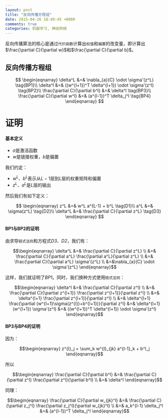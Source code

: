 ```yaml
---
layout: post
title: "反向传播方程组"
date: 2015-04-26 18:49:45 +0800
comments: true
categories: 机器学习, 神经网络 
---
```


反向传播算法的核心是通过`代价函数`计算出`权值`和`偏置`的改变量，即计算出$\frac{\partial C}{\partial w}$和$\frac{\partial C}{\partial b}$。

<!--more-->

## 反向传播方程组

$$
\begin{eqnarray}
\delta^L &=& \nabla_{a}{C} \odot \sigma'(z^L) \tag{BP1}\\
\delta^l &=& ((w^{l+1})^T \delta^{l+1}) \odot \sigma'(z^l) \tag{BP2}\\
\frac{\partial C}{\partial b^l} &=& \delta^l \tag{BP3}\\
\frac{\partial C}{\partial w^l} &=& (a^{l-1})^T \delta_j^l \tag{BP4}
\end{eqnarray}
$$

证明
===

#### 基本定义

+ $\sigma$是激活函数
+ $w$是链接权重，$b$是偏置

我们约定：

+ $w^L$、$b^L$表示从$L-1$层到$L$层的权重矩阵和偏置
+ $z^L$、$a^L$是$L$层的输出

然后我们有如下定义：

$$
\begin{eqnarray}
z^L &=& w^L a^{L-1} + b^L \tag{D1}\\
a^L &=& \sigma(z^L)   \tag{D2}\\
\delta^L &=& \frac{\partial C}{\partial z^L} \tag{D3}
\end{eqnarray}
$$

#### BP1与BP2的证明

由求导`链式法则`和方程式*D3*、*D2*，我们有：

$$\begin{eqnarray}
\delta^L &=& \frac{\partial C}{\partial z^L} \\
         &=& \frac{\partial C}{\partial a^L} \frac{\partial a^L}{\partial z^L} \\
         &=& \frac{\partial C}{\partial a^L} \sigma'(z^L) \\
         &=&\nabla_{a}{C} \odot \sigma'(z^L)
\end{eqnarray}$$

这样，我们就证明了*BP1*。同时，我们换种方式使用`链式法则`：

$$\begin{eqnarray}
\delta^l &=& \frac{\partial C}{\partial z^l} \\
         &=& \frac{\partial C}{\partial z^{l+1}} \frac{\partial z^{l+1}}{\partial z^l} \\
         &=& \delta^{l+1} \frac{\partial z^{l+1}}{\partial z^l} \\
         &=& \delta^{l+1} \frac{\partial (w^{l+1}\sigma(z^{l})+b^{l+1})}{\partial z^l}
         &=& \delta^{l+1} (w^{l+1}) \sigma'(z^l)
         &=& ((w^{l+1})^T \delta^{l+1}) \odot \sigma'(z^l)
\end{eqnarray}$$

#### BP3与BP4的证明

因为：

$$\begin{eqnarray}
z^{l}_j = \sum_k w^{l}_{jk} a^{l-1}_k + b^l_j
\end{eqnarray}$$

所以

$$\begin{eqnarray}
\frac{\partial C}{\partial b^l} &=& \frac{\partial C}{\partial z^l} \frac{\partial z^l}{\partial b^l} \\
&=& \delta^l
\end{eqnarray}$$

同理：

$$\begin{eqnarray}
\frac{\partial C}{\partial w_{jk}^l} &=& \frac{\partial C}{\partial z_j^l} \frac{\partial z_j^l}{\partial  w_{jk}^l} \\
&=& a_k^{l-1} \delta_j^l
&=& (a^{l-1})^T \delta_j^l
\end{eqnarray}$$